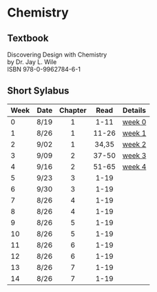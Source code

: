 # Chemistry

## Textbook
Discovering Design with Chemistry<br>
by Dr. Jay L. Wile<br>
ISBN 978-0-9962784-6-1<br>

## Short Sylabus
| Week | Date  | Chapter | Read   | Details |
|------|------:|:-------:|:------:|---------|
| 0    |  8/19 | 1       | 1-11   | [week 0](chapter1#week0) |
| 1    |  8/26 | 1       | 11-26  | [week 1](chapter1#week1) |
| 2    |  9/02 | 1       | 34,35  | [week 2](chapter1#week2) |
| 3    |  9/09 | 2       | 37-50  | [week 3](chapter1#week0) |
| 4    |  9/16 | 2       | 51-65  | [week 4](chapter1#week0) |
| 5    |  9/23 | 3       | 1-19 |
| 6    |  9/30 | 3       | 1-19 |
| 7    |  8/26 | 4       | 1-19 |
| 8    |  8/26 | 4       | 1-19 |
| 9    |  8/26 | 5       | 1-19 |
| 10   |  8/26 | 5       | 1-19 |
| 11   |  8/26 | 6       | 1-19 |
| 12   |  8/26 | 6       | 1-19 |
| 13   |  8/26 | 7       | 1-19 |
| 14   |  8/26 | 7       | 1-19 |
